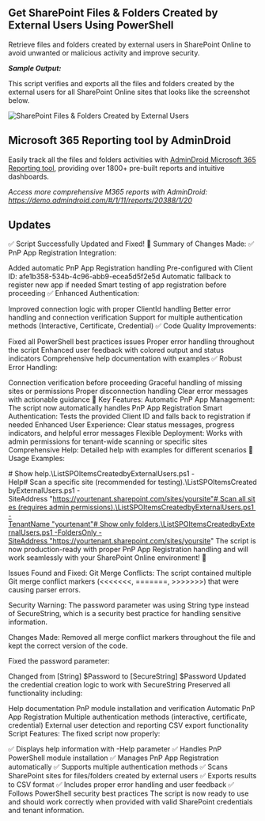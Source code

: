 ## Get SharePoint Files & Folders Created by External Users Using PowerShell

Retrieve files and folders created by external users in SharePoint Online to avoid unwanted or malicious activity and improve security.

***Sample Output:***

This script verifies and exports all the files and folders created by the external users for all SharePoint Online sites that looks like the screenshot below.

![SharePoint Files & Folders Created by External Users](https://o365reports.com/wp-content/uploads/2024/06/SPO-Files-Folders-Created-By-External-Users-Output-1024x225.png?v=1718027084)

## Microsoft 365 Reporting tool by AdminDroid

Easily track all the files and folders activities with [AdminDroid Microsoft 365 Reporting tool](https://admindroid.com/?src=GitHub), providing over 1800+ pre-built reports and intuitive dashboards.

*Access more comprehensive M365 reports with AdminDroid: <https://demo.admindroid.com/#/1/11/reports/20388/1/20>*


## Updates
✅ Script Successfully Updated and Fixed!
🎯 Summary of Changes Made:
✅ PnP App Registration Integration:

Added automatic PnP App Registration handling
Pre-configured with Client ID: afe1b358-534b-4c96-abb9-ecea5d5f2e5d
Automatic fallback to register new app if needed
Smart testing of app registration before proceeding
✅ Enhanced Authentication:

Improved connection logic with proper ClientId handling
Better error handling and connection verification
Support for multiple authentication methods (Interactive, Certificate, Credential)
✅ Code Quality Improvements:

Fixed all PowerShell best practices issues
Proper error handling throughout the script
Enhanced user feedback with colored output and status indicators
Comprehensive help documentation with examples
✅ Robust Error Handling:

Connection verification before proceeding
Graceful handling of missing sites or permissions
Proper disconnection handling
Clear error messages with actionable guidance
🚀 Key Features:
Automatic PnP App Management: The script now automatically handles PnP App Registration
Smart Authentication: Tests the provided Client ID and falls back to registration if needed
Enhanced User Experience: Clear status messages, progress indicators, and helpful error messages
Flexible Deployment: Works with admin permissions for tenant-wide scanning or specific sites
Comprehensive Help: Detailed help with examples for different scenarios
📝 Usage Examples:

# Show help.\ListSPOItemsCreatedbyExternalUsers.ps1 -Help# Scan a specific site (recommended for testing).\ListSPOItemsCreatedbyExternalUsers.ps1 -SiteAddress "https://yourtenant.sharepoint.com/sites/yoursite"# Scan all sites (requires admin permissions).\ListSPOItemsCreatedbyExternalUsers.ps1 -TenantName "yourtenant"# Show only folders.\ListSPOItemsCreatedbyExternalUsers.ps1 -FoldersOnly -SiteAddress "https://yourtenant.sharepoint.com/sites/yoursite"
The script is now production-ready with proper PnP App Registration handling and will work seamlessly with your SharePoint Online environment! 🎉

Issues Found and Fixed:
Git Merge Conflicts: The script contained multiple Git merge conflict markers (<<<<<<<, =======, >>>>>>>) that were causing parser errors.

Security Warning: The password parameter was using String type instead of SecureString, which is a security best practice for handling sensitive information.

Changes Made:
Removed all merge conflict markers throughout the file and kept the correct version of the code.

Fixed the password parameter:

Changed from [String] $Password to [SecureString] $Password
Updated the credential creation logic to work with SecureString
Preserved all functionality including:

Help documentation
PnP module installation and verification
Automatic PnP App Registration
Multiple authentication methods (interactive, certificate, credential)
External user detection and reporting
CSV export functionality
Script Features:
The fixed script now properly:

✅ Displays help information with -Help parameter
✅ Handles PnP PowerShell module installation
✅ Manages PnP App Registration automatically
✅ Supports multiple authentication methods
✅ Scans SharePoint sites for files/folders created by external users
✅ Exports results to CSV format
✅ Includes proper error handling and user feedback
✅ Follows PowerShell security best practices
The script is now ready to use and should work correctly when provided with valid SharePoint credentials and tenant information.
